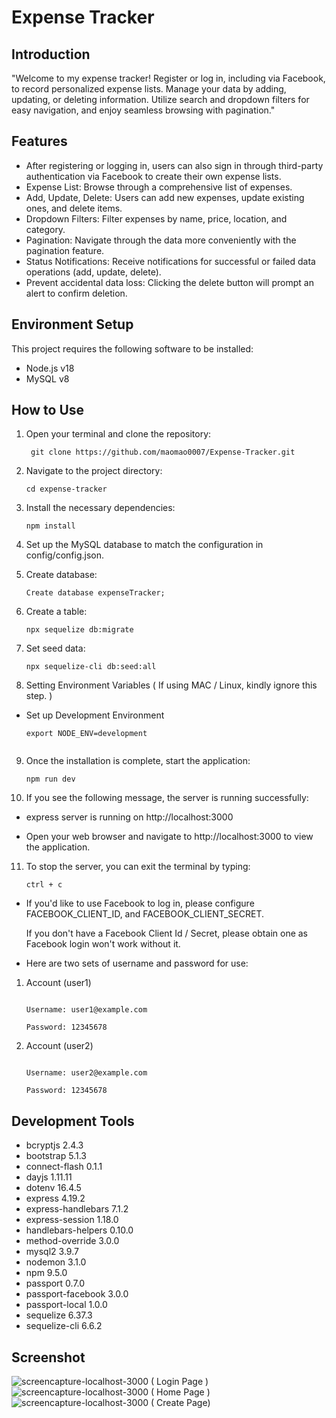 # Expense Tracker

## Introduction

"Welcome to my expense tracker! Register or log in, including via Facebook, to record personalized expense lists. Manage your data by adding, updating, or deleting information. Utilize search and dropdown filters for easy navigation, and enjoy seamless browsing with pagination."

## Features

- After registering or logging in, users can also sign in through third-party authentication via Facebook to create their own expense lists.
- Expense List: Browse through a comprehensive list of expenses.
- Add, Update, Delete: Users can add new expenses, update existing ones, and delete items.
- Dropdown Filters: Filter expenses by name, price, location, and category.
- Pagination: Navigate through the data more conveniently with the pagination feature.
- Status Notifications: Receive notifications for successful or failed data operations (add, update, delete).
- Prevent accidental data loss: Clicking the delete button will prompt an alert to confirm deletion.

## Environment Setup
This project requires the following software to be installed:
- Node.js v18
- MySQL v8

## How to Use

1. Open your terminal and clone the repository:
   ```shell
    git clone https://github.com/maomao0007/Expense-Tracker.git
   
2. Navigate to the project directory:
   ```shell
   cd expense-tracker
   
3. Install the necessary dependencies:
   ```shell
   npm install
   
4. Set up the MySQL database to match the configuration in config/config.json.
   
5. Create database:
   ```shell
   Create database expenseTracker;
   
6. Create a table:
   ```shell
   npx sequelize db:migrate
   
7. Set seed data:
   ```shell
   npx sequelize-cli db:seed:all
   
8. Setting Environment Variables ( If using MAC / Linux, kindly ignore this step. )
- Set up Development Environment
  ```shell
  export NODE_ENV=development
   
9. Once the installation is complete, start the application:
   ```shell
   npm run dev
   
10. If you see the following message, the server is running successfully:

- express server is running on http://localhost:3000

- Open your web browser and navigate to http://localhost:3000 to view the application.

11. To stop the server, you can exit the terminal by typing:
    ```shell
    ctrl + c

- If you'd like to use Facebook to log in, please configure FACEBOOK_CLIENT_ID, and FACEBOOK_CLIENT_SECRET.

  If you don't have a Facebook Client Id / Secret, please obtain one as Facebook login won't work without it.

- Here are two sets of username and password for use:

1. Account (user1)
   ```shell
     
   Username: user1@example.com

   Password: 12345678

2. Account (user2)
   ```shell
     
   Username: user2@example.com

   Password: 12345678

## Development Tools
- bcryptjs 2.4.3
- bootstrap 5.1.3
- connect-flash 0.1.1
- dayjs 1.11.11
- dotenv 16.4.5
- express 4.19.2
- express-handlebars 7.1.2
- express-session 1.18.0
- handlebars-helpers 0.10.0
- method-override 3.0.0
- mysql2 3.9.7
- nodemon 3.1.0
- npm 9.5.0
- passport 0.7.0
- passport-facebook 3.0.0 
- passport-local 1.0.0
- sequelize 6.37.3
- sequelize-cli 6.6.2

## Screenshot
![screencapture-localhost-3000 ( Login Page )](https://github.com/maomao0007/Expense-Tracker/assets/164178703/7ea507ea-2310-4efc-8b0d-8ddc0119c4c4)
![screencapture-localhost-3000 ( Home Page )](https://github.com/maomao0007/Expense-Tracker/assets/164178703/bfa73a4e-e0ba-4cd4-9e1e-a42d2cf4184b)
![screencapture-localhost-3000 ( Create Page)](https://github.com/maomao0007/Expense-Tracker/assets/164178703/3f31d796-a378-4ec9-996e-a7116b454d34)





